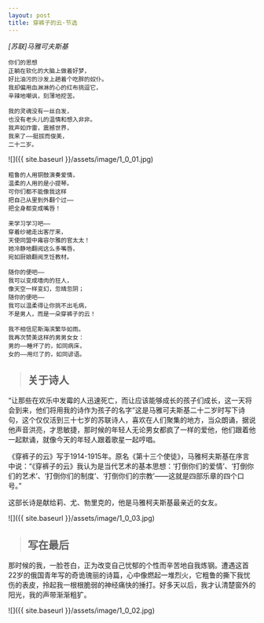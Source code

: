 ```yaml
---
layout: post
title: 穿裤子的云·节选
---
```


_[苏联]马雅可夫斯基_


~~~
你们的思想 
正躺在软化的大脑上做着好梦， 
好比油污的沙发上趟着个吃胖的奴仆。 
我却偏用血淋淋的心的红布挑逗它， 
辛辣地嘲讽，刻薄地挖苦。 
~~~

~~~
我的灵魂没有一丝白发， 
也没有老头儿的温情和想入非非。 
我声如炸雷，震撼世界， 
我来了——挺拔而俊美， 
二十二岁。 
~~~

![]({{ site.baseurl }}/assets/image/1_0_01.jpg)

~~~
粗鲁的人用铜鼓演奏爱情， 
温柔的人用的是小提琴。 
可你们都不能像我这样 
把自己从里到外翻个过—— 
把全身都变成嘴唇！ 
~~~

~~~
来学习学习吧—— 
穿着纱裙走出客厅来， 
天使同盟中雍容尔雅的官太太！ 
她冷静地翻阅这么多嘴唇， 
宛如厨娘翻阅烹饪教材。 
~~~

~~~
随你的便吧—— 
我可以变成嗜肉的狂人， 
像天空一样变幻，忽晴忽阴； 
随你的便吧—— 
我可以温柔得让你挑不出毛病， 
不是男人，而是一朵穿裤子的云！ 
~~~

~~~
我不相信尼斯海滨繁华如雨。 
我再次赞美这样的男男女女： 
男的——睡坏了的，如同病床， 
女的——用烂了的，如同谚语。 
~~~


> ## 关于诗人

“让那些在欢乐中发霉的人迅速死亡，而让应该能够成长的孩子们成长，这一天将会到来，他们将用我的诗作为孩子的名字”这是马雅可夫斯基二十二岁时写下诗句，这个仅仅活到三十七岁的苏联诗人，喜欢在人们聚集的地方，当众朗诵，据说他声音洪亮，才思敏捷，那时候的年轻人无论男女都疯了一样的爱他，他们跟着他一起默诵，就像今天的年轻人跟着歌星一起哼唱。

《穿裤子的云》写于1914-1915年。原名《第十三个使徒》，马雅柯夫斯基在序言中说：“《穿裤子的云》我认为是当代艺术的基本思想：‘打倒你们的爱情’、‘打倒你们的艺术’、‘打倒你们的制度’、‘打倒你们的宗教’——这就是四部乐章的四个口号。” 

这部长诗是献给莉、尤、勃里克的，他是马雅柯夫斯基最亲近的女友。 
>

![]({{ site.baseurl }}/assets/image/1_0_03.jpg)

> ## 写在最后

那时候的我，一脸苍白，正为改变自己忧郁的个性而辛苦地自我炼钢。遭遇这首22岁的俄国青年写的奇诡瑰丽的诗篇，心中像燃起一堆烈火，它粗鲁的撕下我忧伤的表皮，拎起我一根根脆弱的神经痛快的捶打。好多天以后，我才认清楚窗外的阳光，我的声带渐渐粗犷。

![]({{ site.baseurl }}/assets/image/1_0_02.jpg)

